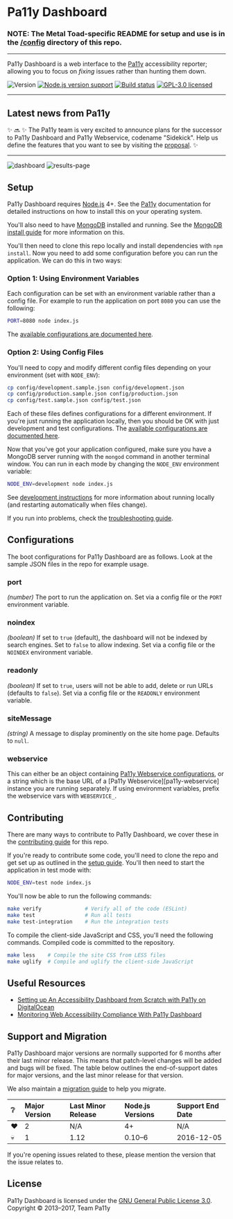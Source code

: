 Pa11y Dashboard
===============

### NOTE: The Metal Toad-specific README for setup and use is in the [/config](https://github.com/metaltoad/pa11y/tree/master/config) directory of this repo.

---

Pa11y Dashboard is a web interface to the [Pa11y][pa11y] accessibility reporter; allowing you to focus on *fixing* issues rather than hunting them down.

![Version][shield-version]
[![Node.js version support][shield-node]][info-node]
[![Build status][shield-build]][info-build]
[![GPL-3.0 licensed][shield-license]][info-license]

---

## Latest news from Pa11y

✨ 🔜 ✨ The Pa11y team is very excited to announce plans for the successor to Pa11y Dashboard and Pa11y Webservice, codename "Sidekick". Help us define the features that you want to see by visiting the [proposal][sidekick-proposal]. ✨

---


![dashboard](https://f.cloud.github.com/assets/1225142/1549567/f0361e72-4de8-11e3-8d14-3fe6900cc15d.jpg)
![results-page](https://f.cloud.github.com/assets/1225142/1549568/f225aa54-4de8-11e3-8b25-ef2f405997a3.jpg)


Setup
-----

Pa11y Dashboard requires [Node.js][node] 4+. See the [Pa11y][pa11y] documentation for detailed instructions on how to install this on your operating system.

You'll also need to have [MongoDB][mongo] installed and running. See the [MongoDB install guide][mongo-install] for more information on this.

You'll then need to clone this repo locally and install dependencies with `npm install`. Now you need to add some configuration before you can run the application. We can do this in two ways:

### Option 1: Using Environment Variables

Each configuration can be set with an environment variable rather than a config file. For example to run the application on port `8080` you can use the following:

```sh
PORT=8080 node index.js
```

The [available configurations are documented here](#configurations).

### Option 2: Using Config Files

You'll need to copy and modify different config files depending on your environment (set with `NODE_ENV`):

```sh
cp config/development.sample.json config/development.json
cp config/production.sample.json config/production.json
cp config/test.sample.json config/test.json
```

Each of these files defines configurations for a different environment. If you're just running the application locally, then you should be OK with just development and test configurations. The [available configurations are documented here](#configurations).

Now that you've got your application configured, make sure you have a MongoDB server running with the `mongod` command in another terminal window. You can run in each mode by changing the `NODE_ENV` environment variable:

```sh
NODE_ENV=development node index.js
```

See [development instructions](#development) for more information about running locally (and restarting automatically when files change).

If you run into problems, check the [troubleshooting guide][troubleshooting].


Configurations
--------------

The boot configurations for Pa11y Dashboard are as follows. Look at the sample JSON files in the repo for example usage.

### port
*(number)* The port to run the application on. Set via a config file or the `PORT` environment variable.

### noindex
*(boolean)* If set to `true` (default), the dashboard will not be indexed by search engines. Set to `false` to allow indexing. Set via a config file or the `NOINDEX` environment variable.

### readonly
*(boolean)* If set to `true`, users will not be able to add, delete or run URLs (defaults to `false`). Set via a config file or the `READONLY` environment variable.

### siteMessage
*(string)* A message to display prominently on the site home page. Defaults to `null`.

### webservice
This can either be an object containing [Pa11y Webservice configurations][pa11y-webservice-config], or a string which is the base URL of a [Pa11y Webservice][pa11y-webservice] instance you are running separately. If using environment variables, prefix the webservice vars with `WEBSERVICE_`.


Contributing
------------

There are many ways to contribute to Pa11y Dashboard, we cover these in the [contributing guide](CONTRIBUTING.md) for this repo.

If you're ready to contribute some code, you'll need to clone the repo and get set up as outlined in the [setup guide](#setup). You'll then need to start the application in test mode with:

```sh
NODE_ENV=test node index.js
```

You'll now be able to run the following commands:

```sh
make verify              # Verify all of the code (ESLint)
make test                # Run all tests
make test-integration    # Run the integration tests
```

To compile the client-side JavaScript and CSS, you'll need the following commands. Compiled code is committed to the repository.

```sh
make less    # Compile the site CSS from LESS files
make uglify  # Compile and uglify the client-side JavaScript
```


Useful Resources
-------
* [Setting up An Accessibility Dashboard from Scratch with Pa11y on DigitalOcean](https://una.im/pa11y-dash/)
* [Monitoring Web Accessibility Compliance With Pa11y Dashboard](https://www.lullabot.com/articles/monitoring-web-accessibility-compliance-with-pa11y-dashboard)

Support and Migration
---------------------

Pa11y Dashboard major versions are normally supported for 6 months after their last minor release. This means that patch-level changes will be added and bugs will be fixed. The table below outlines the end-of-support dates for major versions, and the last minor release for that version.

We also maintain a [migration guide](MIGRATION.md) to help you migrate.

| :grey_question: | Major Version | Last Minor Release | Node.js Versions | Support End Date |
| :-------------- | :------------ | :----------------- | :--------------- | :--------------- |
| :heart:         | 2             | N/A                | 4+               | N/A              |
| :skull:         | 1             | 1.12               | 0.10–6           | 2016-12-05       |

If you're opening issues related to these, please mention the version that the issue relates to.


License
-------
Pa11y Dashboard is licensed under the [GNU General Public License 3.0][info-license].<br/>
Copyright &copy; 2013–2017, Team Pa11y


[gpl]: http://www.gnu.org/licenses/gpl-3.0.html
[mongo]: http://www.mongodb.org/
[mongo-install]: https://docs.mongodb.org/manual/installation/
[node]: http://nodejs.org/
[pa11y]: https://github.com/pa11y/pa11y
[pa11y-webservice-config]: https://github.com/pa11y/webservice#configurations
[phantom]: http://phantomjs.org/
[sidekick-proposal]: https://github.com/pa11y/sidekick/blob/master/PROPOSAL.md
[travis]: https://travis-ci.org/pa11y/dashboard
[travis-img]: https://travis-ci.org/pa11y/dashboard.png?branch=master
[troubleshooting]: https://github.com/pa11y/dashboard/blob/master/TROUBLESHOOTING.md

[info-license]: LICENSE
[info-node]: package.json
[info-build]: https://travis-ci.org/pa11y/pa11y-dashboard
[shield-license]: https://img.shields.io/badge/license-GPL%203.0-blue.svg
[shield-node]: https://img.shields.io/badge/node.js%20support-4–6-brightgreen.svg
[shield-version]: https://img.shields.io/badge/version-2.2.1-blue.svg
[shield-build]: https://img.shields.io/travis/pa11y/pa11y-dashboard/master.svg
